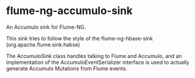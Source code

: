 flume-ng-accumulo-sink
======================

An Accumulo sink for Flume-NG.

This sink tries to follow the style of the flume-ng-hbase-sink (org.apache.flume.sink.habse)

The AccumuloSink class handles talking to Flume and Accumulo, and an implementation of the AccumuloEventSerializer interface is used to actually generate Accumulo Mutations from Flume events. 
